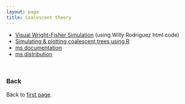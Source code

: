 ```yaml
---
layout: page
title: Coalescent theory
---
```


* [Visual Wright-Fisher Simulation](./WFsimulation.html) (using Willy Rodriguez html code)
* [Simulating & plotting coalescent trees using R](Plot_coalescence_trees_with_R.md)
* [ms documentation](../data/msdoc.pdf)
* [ms distribution](../data/ms.zip)


<br/>

### Back

Back to [first page](../index.md).
